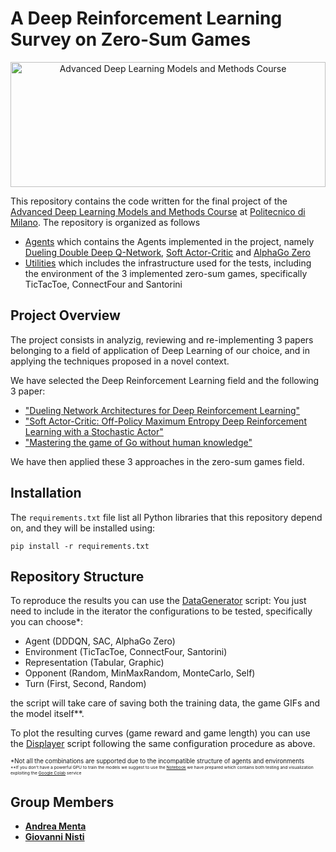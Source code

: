# A Deep Reinforcement Learning Survey on Zero-Sum Games

<p align="center">
  <a href="https://boracchi.faculty.polimi.it/teaching/AdvancedDLMM.htm">
  <img src="https://miro.medium.com/max/1400/1*jbfAi9yVWv7J4FtdwSZnpw.png"/ alt="Advanced Deep Learning Models and Methods Course" style="width: 100%; height: 200px; object-fit: cover; object-position: 100% 0;">
  </a>
</p>


This repository contains the code written for the final project of the [Advanced Deep Learning Models and Methods Course](https://boracchi.faculty.polimi.it/teaching/AdvancedDLMM.htm) at [Politecnico di Milano](https://www.polimi.it/).
The repository is organized as follows
* [Agents](https://github.com/Menta99/Advanced_Deep_Learning_Models_and_Methods-Menta-Nisti/tree/master/Agents) which contains the Agents implemented in the project, namely [Dueling Double Deep Q-Network](https://arxiv.org/abs/1511.06581), [Soft Actor-Critic](https://arxiv.org/abs/1801.01290) and [AlphaGo Zero](https://www.nature.com/articles/nature24270)
* [Utilities](https://github.com/Menta99/Advanced_Deep_Learning_Models_and_Methods-Menta-Nisti/tree/master/Utilities) which includes the infrastructure used for the tests, including the environment of the 3 implemented zero-sum games, specifically TicTacToe, ConnectFour and Santorini

## Project Overview
The project consists in analyzig, reviewing and re-implementing 3 papers belonging to a field of application of Deep Learning of our choice, and in applying the techniques proposed in a novel context.

We have selected the Deep Reinforcement Learning field and the following 3 paper:

 - ["Dueling Network Architectures for Deep Reinforcement Learning"](https://arxiv.org/pdf/1511.06581.pdf)
 - ["Soft Actor-Critic: Off-Policy Maximum Entropy Deep Reinforcement Learning with a Stochastic Actor"](https://arxiv.org/pdf/1801.01290.pdf)
 - ["Mastering the game of Go without human knowledge"](https://www.nature.com/articles/nature24270.pdf)
 
We have then applied these 3 approaches in the zero-sum games field. 

## Installation
The `requirements.txt` file list all Python libraries that this repository
depend on, and they will be installed using:

```
pip install -r requirements.txt
```
## Repository Structure
To reproduce the results you can use the [DataGenerator](https://github.com/Menta99/Advanced_Deep_Learning_Models_and_Methods-Menta-Nisti/blob/master/Utilities/DataGenerator.py) script:
You just need to include in the iterator the configurations to be tested, specifically you can choose*:
 - Agent (DDDQN, SAC, AlphaGo Zero)
 - Environment (TicTacToe, ConnectFour, Santorini)
 - Representation (Tabular, Graphic)
 - Opponent (Random, MinMaxRandom, MonteCarlo, Self)
 - Turn (First, Second, Random)

the script will take care of saving both the training data, the game GIFs and the model itself**.

To plot the resulting curves (game reward and game length) you can use the [Displayer](https://github.com/Menta99/Advanced_Deep_Learning_Models_and_Methods-Menta-Nisti/blob/master/Utilities/Displayer.py) script following the same configuration procedure as above.

<sup><sup>*Not all the combinations are supported due to the incompatible structure of agents and environments  
<sup><sup>**If you don't have a powerful GPU to train the models we suggest to use the [Notebook](https://github.com/Menta99/Advanced_Deep_Learning_Models_and_Methods-Menta-Nisti/blob/master/Utilities/TurnGameTesterNotebook.ipynb) we have prepared which contains both testing and visualization exploiting the [Google Colab](https://colab.research.google.com/) service

## Group Members
- [__Andrea Menta__](https://github.com/Menta99)
- [__Giovanni Nisti__](https://github.com/GiovanniN98)
